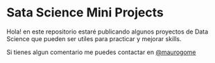 # Sata Science Mini Projects

Hola! en este repositorio estaré publicando algunos proyectos de Data Science que pueden ser utiles para practicar y mejorar skills.

Si tienes algun comentario me puedes contactar en [@maurogome](https://www.twitter.com/maurogome)

